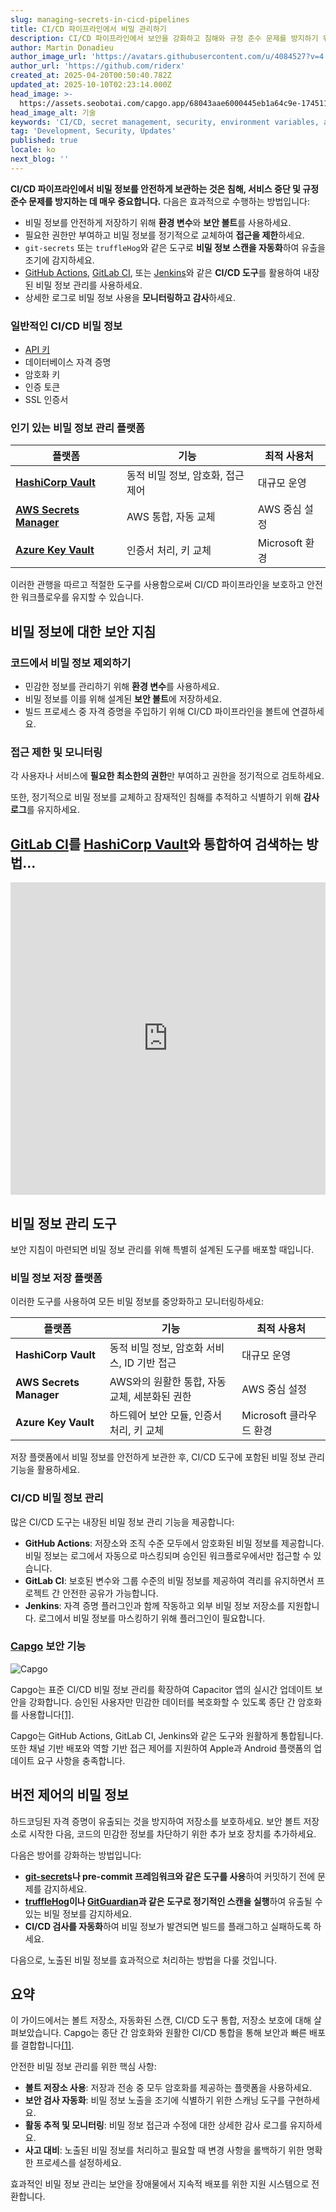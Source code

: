 ```yaml
---
slug: managing-secrets-in-cicd-pipelines
title: CI/CD 파이프라인에서 비밀 관리하기
description: CI/CD 파이프라인에서 보안을 강화하고 침해와 규정 준수 문제를 방지하기 위한 효과적인 비밀 관리 전략을 알아보세요.
author: Martin Donadieu
author_image_url: 'https://avatars.githubusercontent.com/u/4084527?v=4'
author_url: 'https://github.com/riderx'
created_at: 2025-04-20T00:50:40.782Z
updated_at: 2025-10-10T02:23:14.000Z
head_image: >-
  https://assets.seobotai.com/capgo.app/68043aae6000445eb1a64c9e-1745110261303.jpg
head_image_alt: 기술
keywords: 'CI/CD, secret management, security, environment variables, automated scanning'
tag: 'Development, Security, Updates'
published: true
locale: ko
next_blog: ''
---
```

**CI/CD 파이프라인에서 비밀 정보를 안전하게 보관하는 것은 침해, 서비스 중단 및 규정 준수 문제를 방지하는 데 매우 중요합니다.** 다음은 효과적으로 수행하는 방법입니다:

-   비밀 정보를 안전하게 저장하기 위해 **환경 변수**와 **보안 볼트**를 사용하세요.
-   필요한 권한만 부여하고 비밀 정보를 정기적으로 교체하여 **접근을 제한**하세요.
-   `git-secrets` 또는 `truffleHog`와 같은 도구로 **비밀 정보 스캔을 자동화**하여 유출을 조기에 감지하세요.
-   [GitHub Actions](https://docs.github.com/actions), [GitLab CI](https://docs.gitlab.com/ee/ci/), 또는 [Jenkins](https://www.jenkins.io/)와 같은 **CI/CD 도구**를 활용하여 내장된 비밀 정보 관리를 사용하세요.
-   상세한 로그로 비밀 정보 사용을 **모니터링하고 감사**하세요.

### 일반적인 CI/CD 비밀 정보

-   [API 키](https://capgo.app/docs/webapp/api-keys/)
-   데이터베이스 자격 증명
-   암호화 키
-   인증 토큰
-   SSL 인증서

### 인기 있는 비밀 정보 관리 플랫폼

| 플랫폼 | 기능 | 최적 사용처 |
| --- | --- | --- |
| **[HashiCorp Vault](https://www.hashicorp.com/products/vault)** | 동적 비밀 정보, 암호화, 접근 제어 | 대규모 운영 |
| **[AWS Secrets Manager](https://docs.aws.amazon.com/secretsmanager/)** | AWS 통합, 자동 교체 | AWS 중심 설정 |
| **[Azure Key Vault](https://learn.microsoft.com/en-us/azure/key-vault/)** | 인증서 처리, 키 교체 | Microsoft 환경 |

이러한 관행을 따르고 적절한 도구를 사용함으로써 CI/CD 파이프라인을 보호하고 안전한 워크플로우를 유지할 수 있습니다.

## 비밀 정보에 대한 보안 지침

### 코드에서 비밀 정보 제외하기

-   민감한 정보를 관리하기 위해 **환경 변수**를 사용하세요.
-   비밀 정보를 이를 위해 설계된 **보안 볼트**에 저장하세요.
-   빌드 프로세스 중 자격 증명을 주입하기 위해 CI/CD 파이프라인을 볼트에 연결하세요.

### 접근 제한 및 모니터링

각 사용자나 서비스에 **필요한 최소한의 권한**만 부여하고 권한을 정기적으로 검토하세요.

또한, 정기적으로 비밀 정보를 교체하고 잠재적인 침해를 추적하고 식별하기 위해 **감사 로그**를 유지하세요.

## [GitLab CI](https://docs.gitlab.com/ee/ci/)를 [HashiCorp Vault](https://www.hashicorp.com/products/vault)와 통합하여 검색하는 방법...

<iframe src="https://www.youtube.com/embed/NsPcl4rqy9A" aria-label="YouTube video player" frameborder="0" allow="accelerometer; autoplay; clipboard-write; encrypted-media; gyroscope; picture-in-picture; web-share" referrerpolicy="strict-origin-when-cross-origin" style="width: 100%; height: 500px;" allowfullscreen></iframe>

## 비밀 정보 관리 도구

보안 지침이 마련되면 비밀 정보 관리를 위해 특별히 설계된 도구를 배포할 때입니다.

### 비밀 정보 저장 플랫폼

이러한 도구를 사용하여 모든 비밀 정보를 중앙화하고 모니터링하세요:

| 플랫폼 | 기능 | 최적 사용처 |
| --- | --- | --- |
| **HashiCorp Vault** | 동적 비밀 정보, 암호화 서비스, ID 기반 접근 | 대규모 운영 |
| **AWS Secrets Manager** | AWS와의 원활한 통합, 자동 교체, 세분화된 권한 | AWS 중심 설정 |
| **Azure Key Vault** | 하드웨어 보안 모듈, 인증서 처리, 키 교체 | Microsoft 클라우드 환경 |

저장 플랫폼에서 비밀 정보를 안전하게 보관한 후, CI/CD 도구에 포함된 비밀 정보 관리 기능을 활용하세요.

### CI/CD 비밀 정보 관리

많은 CI/CD 도구는 내장된 비밀 정보 관리 기능을 제공합니다:

-   **GitHub Actions**: 저장소와 조직 수준 모두에서 암호화된 비밀 정보를 제공합니다. 비밀 정보는 로그에서 자동으로 마스킹되며 승인된 워크플로우에서만 접근할 수 있습니다.
-   **GitLab CI**: 보호된 변수와 그룹 수준의 비밀 정보를 제공하여 격리를 유지하면서 프로젝트 간 안전한 공유가 가능합니다.
-   **Jenkins**: 자격 증명 플러그인과 함께 작동하고 외부 비밀 정보 저장소를 지원합니다. 로그에서 비밀 정보를 마스킹하기 위해 플러그인이 필요합니다.

### [Capgo](https://capgo.app/) 보안 기능

![Capgo](https://assets.seobotai.com/capgo.app/68043aae6000445eb1a64c9e/37a0fc028bf1f414683e8dee42eedfb0.jpg)

Capgo는 표준 CI/CD 비밀 정보 관리를 확장하여 Capacitor 앱의 실시간 업데이트 보안을 강화합니다. 승인된 사용자만 민감한 데이터를 복호화할 수 있도록 종단 간 암호화를 사용합니다[\[1\]](https://capgo.app/).

Capgo는 GitHub Actions, GitLab CI, Jenkins와 같은 도구와 원활하게 통합됩니다. 또한 채널 기반 배포와 역할 기반 접근 제어를 지원하여 Apple과 Android 플랫폼의 업데이트 요구 사항을 충족합니다.

## 버전 제어의 비밀 정보

하드코딩된 자격 증명이 유출되는 것을 방지하여 저장소를 보호하세요. 보안 볼트 저장소로 시작한 다음, 코드의 민감한 정보를 차단하기 위한 추가 보호 장치를 추가하세요.

다음은 방어를 강화하는 방법입니다:

-   **[git-secrets](https://github.com/awslabs/git-secrets)나 pre-commit 프레임워크와 같은 도구를 사용**하여 커밋하기 전에 문제를 감지하세요.
-   **[truffleHog](https://github.com/trufflesecurity/trufflehog)이나 [GitGuardian](https://www.gitguardian.com/)과 같은 도구로 정기적인 스캔을 실행**하여 유출될 수 있는 비밀 정보를 감지하세요.
-   **CI/CD 검사를 자동화**하여 비밀 정보가 발견되면 빌드를 플래그하고 실패하도록 하세요.

다음으로, 노출된 비밀 정보를 효과적으로 처리하는 방법을 다룰 것입니다.

## 요약

이 가이드에서는 볼트 저장소, 자동화된 스캔, CI/CD 도구 통합, 저장소 보호에 대해 살펴보았습니다. Capgo는 종단 간 암호화와 원활한 CI/CD 통합을 통해 보안과 빠른 배포를 결합합니다[\[1\]](https://capgo.app/).

안전한 비밀 정보 관리를 위한 핵심 사항:

-   **볼트 저장소 사용**: 저장과 전송 중 모두 암호화를 제공하는 플랫폼을 사용하세요.
-   **보안 검사 자동화**: 비밀 정보 노출을 조기에 식별하기 위한 스캐닝 도구를 구현하세요.
-   **활동 추적 및 모니터링**: 비밀 정보 접근과 수정에 대한 상세한 감사 로그를 유지하세요.
-   **사고 대비**: 노출된 비밀 정보를 처리하고 필요할 때 변경 사항을 롤백하기 위한 명확한 프로세스를 설정하세요.

효과적인 비밀 정보 관리는 보안을 장애물에서 지속적 배포를 위한 지원 시스템으로 전환합니다.
